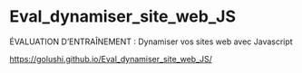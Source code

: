 # Eval_dynamiser_site_web_JS
ÉVALUATION D’ENTRAÎNEMENT :  Dynamiser vos sites web avec Javascript

https://golushi.github.io/Eval_dynamiser_site_web_JS/
